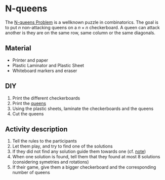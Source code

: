 # N-queens

The [N-queens Problem](https://en.wikipedia.org/wiki/Eight_queens_puzzle) is a wellknown puzzle in combinatorics. The goal is to put $n$ non-attacking queens on a $n\times n$ checkerboard. A queen can attack another is they are on the same row, same column or the same diagonals.

## Material
  - Printer and paper
  - Plastic Laminator and Plastic Sheet
  - Whiteboard markers and eraser

## DIY
  1. Print the different checkerboards
  2. Print the [queens](queens.pdf)
  3. Using the plastic sheets, laminate the checkerboards and the queens
  4. Cut the queens
  
## Activity description
  1. Tell the rules to the participants
  2. Let them play, and try to find one of the solutions
  3. If they did not find any solution guide them towards one (cf. [note](en/note4x4.pdf))
  4. When one solution is found, tell them that they found at most 8 solutions (considering symetries and rotations)
  5. If their game, give them a bigger checkerboard and the corresponding number of queens
